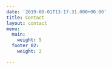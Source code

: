 ```yaml
---
date: '2019-08-01T13:17:31.000+00:00'
title: Contact
layout: contact
menu:
  main:
    weight: 5
  footer_02:
    weight: 2

---
```

